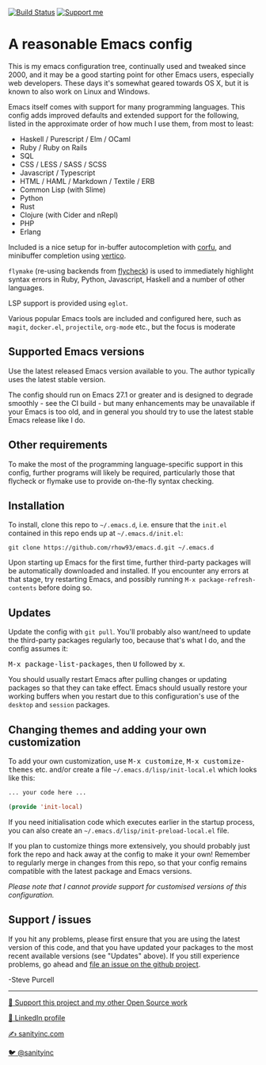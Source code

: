 [![Build Status](https://github.com/purcell/emacs.d/workflows/CI/badge.svg)](https://github.com/purcell/emacs.d/actions)
<a href="https://www.patreon.com/sanityinc"><img alt="Support me" src="https://img.shields.io/badge/Support%20Me-%F0%9F%92%97-ff69b4.svg"></a>

# A reasonable Emacs config

This is my emacs configuration tree, continually used and tweaked
since 2000, and it may be a good starting point for other Emacs
users, especially web developers. These days it's
somewhat geared towards OS X, but it is known to also work on Linux
and Windows.

Emacs itself comes with support for many programming languages. This
config adds improved defaults and extended support for the following, listed
in the approximate order of how much I use them, from most to least:

* Haskell / Purescript / Elm / OCaml
* Ruby / Ruby on Rails
* SQL
* CSS / LESS / SASS / SCSS
* Javascript / Typescript
* HTML / HAML / Markdown / Textile / ERB
* Common Lisp (with Slime)
* Python
* Rust
* Clojure (with Cider and nRepl)
* PHP
* Erlang

Included is a nice setup for in-buffer autocompletion with
[corfu](https://github.com/minad/corfu), and minibuffer completion using
[vertico](https://github.com/minad/vertico).

`flymake` (re-using backends from [flycheck](http://www.flycheck.org))
is used to immediately highlight syntax errors in Ruby, Python,
Javascript, Haskell and a number of other languages.

LSP support is provided using `eglot`.

Various popular Emacs tools are included and configured here, such as
`magit`, `docker.el`, `projectile`, `org-mode` etc., but the focus is moderate

## Supported Emacs versions

Use the latest released Emacs version available to you. The author
typically uses the latest stable version.

The config should run on Emacs 27.1 or greater and is designed to
degrade smoothly - see the CI build - but many enhancements may be
unavailable if your Emacs is too old, and in general you should try
to use the latest stable Emacs release like I do.

## Other requirements

To make the most of the programming language-specific support in this
config, further programs will likely be required, particularly those
that flycheck or flymake use to provide on-the-fly syntax checking.

## Installation

To install, clone this repo to `~/.emacs.d`, i.e. ensure that the
`init.el` contained in this repo ends up at `~/.emacs.d/init.el`:

```
git clone https://github.com/rhow93/emacs.d.git ~/.emacs.d
```

Upon starting up Emacs for the first time, further third-party
packages will be automatically downloaded and installed. If you
encounter any errors at that stage, try restarting Emacs, and possibly
running `M-x package-refresh-contents` before doing so.


## Updates

Update the config with `git pull`. You'll probably also want/need to
update the third-party packages regularly too, because that's what I
do, and the config assumes it:

<kbd>M-x package-list-packages</kbd>, then <kbd>U</kbd> followed by <kbd>x</kbd>.

You should usually restart Emacs after pulling changes or updating
packages so that they can take effect. Emacs should usually restore
your working buffers when you restart due to this configuration's use
of the `desktop` and `session` packages.

## Changing themes and adding your own customization

To add your own customization, use <kbd>M-x customize</kbd>, <kbd>M-x
customize-themes</kbd> etc. and/or create a file
`~/.emacs.d/lisp/init-local.el` which looks like this:

```el
... your code here ...

(provide 'init-local)
```

If you need initialisation code which executes earlier in the startup process,
you can also create an `~/.emacs.d/lisp/init-preload-local.el` file.

If you plan to customize things more extensively, you should probably
just fork the repo and hack away at the config to make it your own!
Remember to regularly merge in changes from this repo, so that your
config remains compatible with the latest package and Emacs versions.

*Please note that I cannot provide support for customised versions of
this configuration.*

## Support / issues

If you hit any problems, please first ensure that you are using the latest version
of this code, and that you have updated your packages to the most recent available
versions (see "Updates" above). If you still experience problems, go ahead and
[file an issue on the github project](https://github.com/purcell/emacs.d).

-Steve Purcell

<hr>


[💝 Support this project and my other Open Source work](https://www.patreon.com/sanityinc)

[💼 LinkedIn profile](https://uk.linkedin.com/in/stevepurcell)

[✍ sanityinc.com](http://www.sanityinc.com/)

[🐦 @sanityinc](https://twitter.com/sanityinc)
